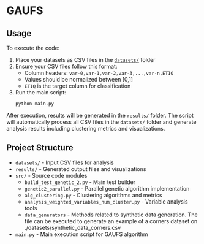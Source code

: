 # GAUFS

## Usage

To execute the code:

1. Place your datasets as CSV files in the [`datasets/`](datasets/) folder
2. Ensure your CSV files follow this format:
    - Column headers: `var-0,var-1,var-2,var-3,...,var-n,ETIQ`
    - Values should be normalized between [0,1]
    - `ETIQ` is the target column for classification
3. Run the main script:
    ```sh
    python main.py
    ```

After execution, results will be generated in the `results/` folder. The script will automatically process all CSV files in the `datasets/` folder and generate analysis results including clustering metrics and visualizations.

## Project Structure

- `datasets/` - Input CSV files for analysis
- `results/` - Generated output files and visualizations
- `src/` - Source code modules
  - `build_test_genetic_2.py` - Main test builder
  - `genetic2_parallel.py` - Parallel genetic algorithm implementation
  - `alg_clustering.py` - Clustering algorithms and metrics
  - `analysis_weighted_variables_num_cluster.py` - Variable analysis tools
  - `data_generators` - Methods related to synthetic data generation. The file can be executed to generate an example of a corners dataset on ./datasets/synthetic_data_corners.csv
- `main.py` - Main execution script for GAUFS algorithm
